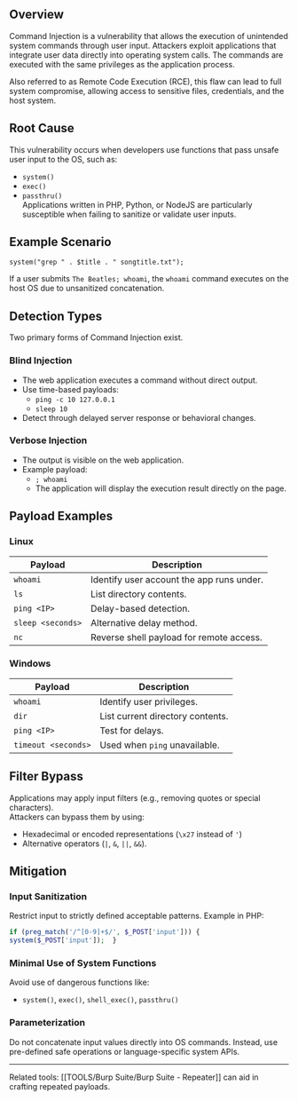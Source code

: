## Overview
Command Injection is a vulnerability that allows the execution of unintended system commands through user input. Attackers exploit applications that integrate user data directly into operating system calls. The commands are executed with the same privileges as the application process.

Also referred to as Remote Code Execution (RCE), this flaw can lead to full system compromise, allowing access to sensitive files, credentials, and the host system.

## Root Cause
This vulnerability occurs when developers use functions that pass unsafe user input to the OS, such as:
- `system()`  
- `exec()`  
- `passthru()`  
Applications written in PHP, Python, or NodeJS are particularly susceptible when failing to sanitize or validate user inputs.

## Example Scenario
``system("grep " . $title . " songtitle.txt");`` 

If a user submits `The Beatles; whoami`, the `whoami` command executes on the host OS due to unsanitized concatenation.

## Detection Types
Two primary forms of Command Injection exist.

### Blind Injection
- The web application executes a command without direct output.  
- Use time-based payloads:
  - `ping -c 10 127.0.0.1`
  - `sleep 10`
- Detect through delayed server response or behavioral changes.

### Verbose Injection
- The output is visible on the web application.  
- Example payload:
  - `; whoami`
  - The application will display the execution result directly on the page.

## Payload Examples

### Linux
| Payload | Description |
|----------|-------------|
| `whoami` | Identify user account the app runs under. |
| `ls` | List directory contents. |
| `ping <IP>` | Delay-based detection. |
| `sleep <seconds>` | Alternative delay method. |
| `nc` | Reverse shell payload for remote access. |

### Windows
| Payload | Description |
|----------|-------------|
| `whoami` | Identify user privileges. |
| `dir` | List current directory contents. |
| `ping <IP>` | Test for delays. |
| `timeout <seconds>` | Used when `ping` unavailable. |

## Filter Bypass
Applications may apply input filters (e.g., removing quotes or special characters).  
Attackers can bypass them by using:
- Hexadecimal or encoded representations (`\x27` instead of `'`)  
- Alternative operators (`|`, `&`, `||`, `&&`).

## Mitigation
### Input Sanitization
Restrict input to strictly defined acceptable patterns.
Example in PHP:
```php
if (preg_match('/^[0-9]+$/', $_POST['input'])) {  
system($_POST['input']);  }
```

### Minimal Use of System Functions
Avoid use of dangerous functions like:
- `system()`, `exec()`, `shell_exec()`, `passthru()`
### Parameterization
Do not concatenate input values directly into OS commands.
Instead, use pre-defined safe operations or language-specific system APIs.

---

Related tools: [[TOOLS/Burp Suite/Burp Suite - Repeater]] can aid in crafting repeated payloads.
